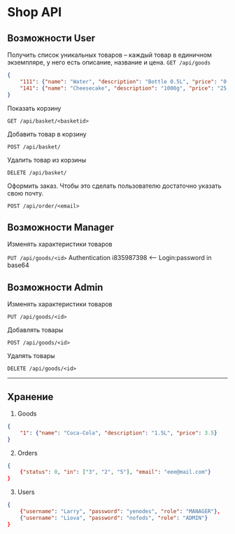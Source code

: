# Shop API


## Возможности User
Получить список уникальных товаров – каждый товар в единичном экземпляре, у него есть описание, название и цена.
`GET /api/goods`
```json
{
    "111": {"name": "Water", "description": "Bottle 0.5L", "price": "0.99"},
    "141": {"name": "Cheesecake", "description": "1000g", "price": "25.30"}
}
```

Показать корзину

`GET /api/basket/<basketid>`

Добавить товар в корзину

`POST /api/basket/`

Удалить товар из корзины

`DELETE /api/basket/`

Оформить заказ. Чтобы это сделать пользователю достаточно указать свою почту.

`POST /api/order/<email>`

## Возможности Manager
Изменять характеристики товаров

`PUT /api/goods/<id>`
Authentication i835987398 <-- Login:password in base64

## Возможности Admin

Изменять характеристики товаров

`PUT /api/goods/<id>`

Добавлять товары

`POST /api/goods/<id>`

Удалять товары

`DELETE /api/goods/<id>`

-----------------

## Хранение

1. Goods
```json
{
    "1": {"name": "Coca-Cola", "description": "1.5L", "price": 3.5}
}
```
2. Orders
```json
{
    {"status": 0, "in": ["3", "2", "5"], "email": "eee@mail.com"}
}
```
3. Users
```json
{
    {"username": "Larry", "password": "yenodes", "role": "MANAGER"},
    {"username": "Liova", "password": "nofods", "role": "ADMIN"}
}
```
